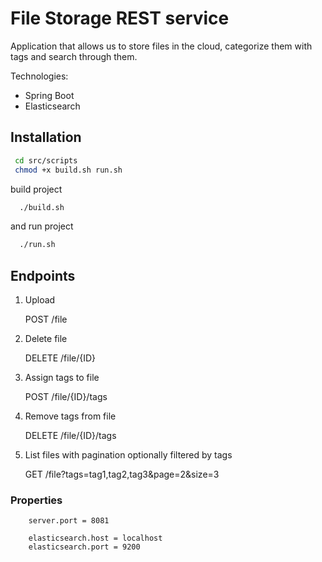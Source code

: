  # File Storage REST service

 Application that allows us to store files in the cloud, categorize them with tags and search through them.
 
 Technologies:
 
 - Spring Boot
 - Elasticsearch
 
 ## Installation

 ```bash
  cd src/scripts
  chmod +x build.sh run.sh
```

build project 

```bash
  ./build.sh
```

and run project


```bash
  ./run.sh
```
 ## Endpoints
1. Upload
   
   POST /file


2. Delete file
   
   DELETE  /file/{ID}


3. Assign tags to file
   
   POST /file/{ID}/tags


4. Remove tags from file
   
   DELETE /file/{ID}/tags



5. List files with pagination optionally filtered by tags 
   
   GET /file?tags=tag1,tag2,tag3&page=2&size=3

 ### Properties

```
    server.port = 8081

    elasticsearch.host = localhost
    elasticsearch.port = 9200
```
